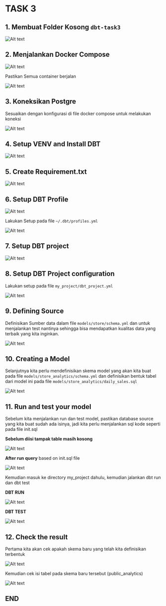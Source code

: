 # TASK 3
## 1. Membuat Folder Kosong `dbt-task3`
![Alt text](image.png)

## 2. Menjalankan Docker Compose
![Alt text](image-1.png)


Pastikan Semua container berjalan

![Alt text](image-2.png)

## 3. Koneksikan Postgre 
Sesuaikan dengan konfigurasi di file docker compose untuk melakukan koneksi

![Alt text](image-3.png)

## 4. Setup VENV and Install DBT
![Alt text](image-4.png)

## 5. Create Requirement.txt
![Alt text](image-5.png)

## 6. Setup DBT Profile
![Alt text](image-6.png)

Lakukan Setup pada file `~/.dbt/profiles.yml`

![Alt text](image-7.png)

## 7. Setup DBT project
![Alt text](image-8.png)

## 8. Setup DBT Project configuration
Lakukan setup pada file `my_project/dbt_project.yml`

![Alt text](image-9.png)

## 9. Defining Source
Definisikan Sumber data dalam file `models/store/schema.yml` dan  untuk menjalankan test nantinya sehingga bisa mendapatkan kualitas data yang terbaik yang kita inginkan.

![Alt text](image-10.png)

## 10. Creating a Model
Selanjutnya kita perlu mendefinisikan skema model yang akan kita buat pada file `models/store_analytics/schema.yml` dan definisikan bentuk tabel dari model ini pada file `models/store_analytics/daily_sales.sql`

![Alt text](image-11.png)

## 11. Run and test your model
Sebelum kita menjalankan run dan test model, pastikan database source yang kita buat sudah ada isinya, jadi kita perlu menjalankan sql kode seperti pada file init.sql

**Sebelum diisi tampak table masih kosong**

![Alt text](image-12.png)

**After run query** based on init.sql file

![Alt text](image-13.png)

Kemudian masuk ke directory my_project dahulu, kemudian jalankan dbt run dan dbt test

**DBT RUN**

![Alt text](image-14.png)

**DBT TEST**

![Alt text](image-15.png)

## 12. Check the result
Pertama kita akan cek apakah skema baru yang telah kita definisikan terbentuk

![Alt text](image-16.png)

Kemudian cek isi tabel pada skema baru tersebut (public_analytics)

![Alt text](image-17.png)

## END